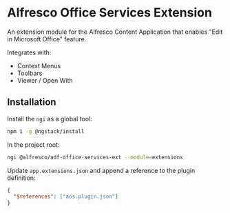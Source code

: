 # Alfresco Office Services Extension

An extension module for the Alfresco Content Application that enables "Edit in Microsoft Office" feature.

Integrates with:

- Context Menus
- Toolbars
- Viewer / Open With

## Installation

Install the `ngi` as a global tool:

```sh
npm i -g @ngstack/install
```

In the project root:

```sh
ngi @alfresco/adf-office-services-ext --module=extensions
```

Update `app.extensions.json` and append a reference to the plugin definition:

```json
{
  "$references": ["aos.plugin.json"]
}
```
